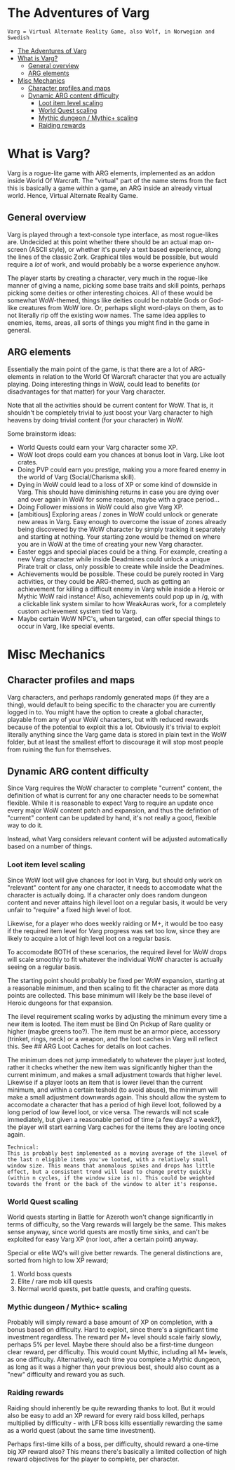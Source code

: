 # The Adventures of Varg
    Varg = Virtual Alternate Reality Game, also Wolf, in Norwegian and Swedish

<!-- TOC -->

- [The Adventures of Varg](#the-adventures-of-varg)
- [What is Varg?](#what-is-varg)
    - [General overview](#general-overview)
    - [ARG elements](#arg-elements)
- [Misc Mechanics](#misc-mechanics)
    - [Character profiles and maps](#character-profiles-and-maps)
    - [Dynamic ARG content difficulty](#dynamic-arg-content-difficulty)
        - [Loot item level scaling](#loot-item-level-scaling)
        - [World Quest scaling](#world-quest-scaling)
        - [Mythic dungeon / Mythic+ scaling](#mythic-dungeon--mythic-scaling)
        - [Raiding rewards](#raiding-rewards)

<!-- /TOC -->

# What is Varg?
Varg is a rogue-lite game with ARG elements, implemented as an addon inside World Of Warcraft. The "virtual" part of the name stems from the fact this is basically a game within a game, an ARG inside an already virtual world. Hence, Virtual Alternate Reality Game.


## General overview
Varg is played through a text-console type interface, as most rogue-likes are. Undecided at this point whether there should be an actual map on-screen (ASCII style), or whether it's purely a text based experience, along the lines of the classic Zork. Graphical tiles would be possible, but would require a *lot* of work, and would probably be a worse experience anyhow.

The player starts by creating a character, very much in the rogue-like manner of giving a name, picking some base traits and skill points, perhaps picking some deities or other interesting choices. All of these would be somewhat WoW-themed, things like deities could be notable Gods or God-like creatures from WoW lore. Or, perhaps slight word-plays on them, as to not literally rip off the existing wow names. The same idea applies to enemies, items, areas, all sorts of things you might find in the game in general.


## ARG elements
Essentially the main point of the game, is that there are a lot of ARG-elements in relation to the World Of Warcraft character that you are actually playing. Doing interesting things in WoW, could lead to benefits (or disadvantages for that matter) for your Varg character.

Note that all the activities should be current content for WoW. That is, it shouldn't be completely trivial to just boost your Varg character to high heavens by doing trivial content (for your character) in WoW.

Some brainstorm ideas:

* World Quests could earn your Varg character some XP.
* WoW loot drops could earn you chances at bonus loot in Varg. Like loot crates.
* Doing PVP could earn you prestige, making you a more feared enemy in the world of Varg (Social/Charisma skill).
* Dying in WoW could lead to a loss of XP or some kind of downside in Varg. This should have diminishing returns in case you are dying over and over again in WoW for some reason, maybe with a grace period...
* Doing Follower missions in WoW could also give Varg XP.
* [ambitious] Exploring areas / zones in WoW could unlock or generate new areas in Varg. Easy enough to overcome the issue of zones already being discovered by the WoW character by simply tracking it separately and starting at nothing. Your starting zone would be themed on where you are in WoW at the time of creating your new Varg character.
* Easter eggs and special places could be a thing. For example, creating a new Varg character while inside Deadmines could unlock a unique Pirate trait or class, only possible to create while inside the Deadmines.
* Achievements would be possible. These could be purely rooted in Varg activities, or they could be ARG-themed, such as getting an achievement for killing a difficult enemy in Varg while inside a Heroic or Mythic WoW raid instance! Also, achievements could pop up in /g, with a clickable link system similar to how WeakAuras work, for a completely custom achievement system tied to Varg.
* Maybe certain WoW NPC's, when targeted, can offer special things to occur in Varg, like special events.



# Misc Mechanics

## Character profiles and maps

Varg characters, and perhaps randomly generated maps (if they are a thing), would default to being specific to the character you are currently logged in to. You might have the option to create a global character, playable from any of your WoW characters, but with reduced rewards because of the potential to exploit this a lot. Obviously it's trivial to exploit literally anything since the Varg game data is stored in plain text in the WoW folder, but at least the smallest effort to discourage it will stop most people from ruining the fun for themselves.


## Dynamic ARG content difficulty

Since Varg requires the WoW character to complete "current" content, the definition of what is current for any one character needs to be somewhat flexible. While it is reasonable to expect Varg to require an update once every major WoW content patch and expansion, and thus the defintion of "current" content can be updated by hand, it's not really a good, flexible way to do it.

Instead, what Varg considers relevant content will be adjusted automatically based on a number of things.

### Loot item level scaling

Since WoW loot will give chances for loot in Varg, but should only work on "relevant" content for any one character, it needs to accomodate what the character is actually doing. If a character only does random dungeon content and never attains high ilevel loot on a regular basis, it would be very unfair to "require" a fixed high level of loot.

Likewise, for a player who does weekly raiding or M+, it would be too easy if the required item level for Varg progress was set too low, since they are likely to acquire a lot of high level loot on a regular basis.

To accomodate BOTH of these scenarios, the required ilevel for WoW drops will scale smoothly to fit whatever the individual WoW character is actually seeing on a regular basis.

The starting point should probably be fixed per WoW expansion, starting at a reasonable minimum, and then scaling to fit the character as more data points are collected. This base minimum will likely be the base ilevel of Heroic dungeons for that expansion.

The ilevel requirement scaling works by adjusting the minimum every time a new item is looted. The item must be Bind On Pickup of Rare quality or higher (maybe greens too?). The item must be an armor piece, accessory (trinket, rings, neck) or a weapon, and the loot caches in Varg will reflect this. See ## ARG Loot Caches for details on loot caches.

The minimum does not jump immediately to whatever the player just looted, rather it checks whether the new item was significantly higher than the current minimum, and makes a small adjustment towards that higher level. Likewise if a player loots an item that is lower ilevel than the current minimum, and within a certain teshold (to avoid abuse), the minimum will make a small adjustment downwards again. This should allow the system to accomodate a character that has a period of high ilevel loot, followed by a long period of low ilevel loot, or vice versa. The rewards will not scale immediately, but given a reasonable period of time (a few days? a week?), the player will start earning Varg caches for the items they are looting once again.

    Technical:
    This is probably best implemented as a moving average of the ilevel of the last n eligible items you've looted, with a relatively small window size. This means that anomalous spikes and drops has little effect, but a consistent trend will lead to change pretty quickly (within n cycles, if the window size is n). This could be weighted towards the front or the back of the window to alter it's response.

### World Quest scaling

World quests starting in Battle for Azeroth won't change significantly in terms of difficulty, so the Varg rewards will largely be the same. This makes sense anyway, since world quests are mostly time sinks, and can't be exploited for easy Varg XP (nor loot, after a certain point) anyway.

Special or elite WQ's will give better rewards. The general distinctions are, sorted from high to low XP reward;

1. World boss quests
2. Elite / rare mob kill quests
3. Normal world quests, pet battle quests, and crafting quests.

### Mythic dungeon / Mythic+ scaling

Probably will simply reward a base amount of XP on completion, with a bonus based on difficulty. Hard to exploit, since there's a significant time investment regardless. The reward per M+ level should scale fairly slowly, perhaps 5% per level. Maybe there should also be a first-time dungeon clear reward, per difficulty. This would count Mythic, including all M+ levels, as one difficulty. Alternatively, each time you complete a Mythic dungeon, as long as it was a higher than your previous best, should also count as a "new" difficulty and reward you as such.

### Raiding rewards

Raiding should inherently be quite rewarding thanks to loot. But it would also be easy to add an XP reward for every raid boss killed, perhaps multiplied by difficulty - with LFR boss kills essentially rewarding the same as a world quest (about the same time investment).

Perhaps first-time kills of a boss, per difficulty, should reward a one-time big XP reward also? This means there's basically a limited collection of high reward objectives for the player to complete, per character.